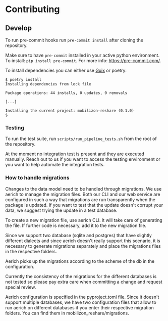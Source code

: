 # Contributing
## Develop

To run pre-commit hooks run `pre-commit install` after cloning the repository.

Make sure to have `pre-commit` installed in your active python environment. To install: `pip install pre-commit`. For more info: https://pre-commit.com/.

To install dependencies you can either use [Guix](https://github.com/Tech-Workers-Coalition-Italia/mobilizon-reshare/blob/master/doc/development-environment-with-guix.md) or poetry:

```shell
$ poetry install
Installing dependencies from lock file

Package operations: 44 installs, 0 updates, 0 removals

[...]

Installing the current project: mobilizon-reshare (0.1.0)
$
```

### Testing

To run the test suite, run `scripts/run_pipeline_tests.sh` from the root of the repository.

At the moment no integration test is present and they are executed manually. Reach out to us if you want to
access the testing environment or you want to help automate the integration tests.

### How to handle migrations

Changes to the data model need to be handled through migrations. We use aerich to manage the migration files. 
Both our CLI and our web service are configured in such a way that migrations are run transparently when the package is
updated. If you want to test that the update doesn't corrupt your data, we suggest trying the update in a test database.

To create a new migration file, use aerich CLI. It will take care of generating the file. If further code is necessary,
add it to the new migration file.

Since we support two database (sqlite and postgres) that have slightly different dialects and since aerich doesn't 
really support this scenario, it is necessary to generate migrations separately and place the migrations files in the 
respective folders.

Aerich picks up the migrations according to the scheme of the db in the configuration.

Currently the consistency of the migrations for the different databases is not tested so please pay extra care when 
committing a change and request special review.

Aerich configuration is specified in the pyproject.toml file. Since it doesn't support multiple databases, we have two 
configuration files that allow to run aerich on different databases if you enter their respective migration folders.
You can find them in mobilizon_reshare/migrations.